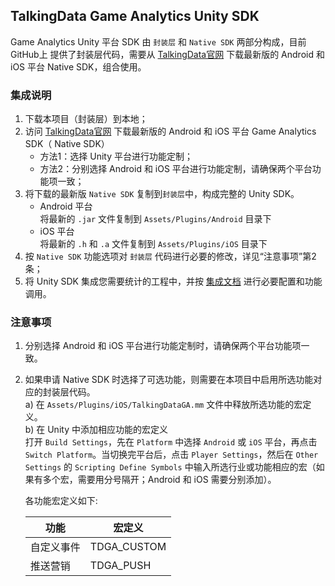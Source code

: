 ## TalkingData Game Analytics Unity SDK
Game Analytics Unity 平台 SDK 由 `封装层` 和 `Native SDK` 两部分构成，目前 GitHub上 提供了封装层代码，需要从 [TalkingData官网](https://www.talkingdata.com/spa/sdk/#/config) 下载最新版的 Android 和 iOS 平台 Native SDK，组合使用。

### 集成说明
1. 下载本项目（封装层）到本地；  
2. 访问 [TalkingData官网](https://www.talkingdata.com/spa/sdk/#/config) 下载最新版的 Android 和 iOS 平台 Game Analytics SDK（ Native SDK）
	- 方法1：选择 Unity 平台进行功能定制；
	- 方法2：分别选择 Android 和 iOS 平台进行功能定制，请确保两个平台功能项一致；  
3. 将下载的最新版 `Native SDK` 复制到`封装层`中，构成完整的 Unity SDK。  
	- Android 平台  
	将最新的 `.jar` 文件复制到 `Assets/Plugins/Android` 目录下
	- iOS 平台  
	将最新的 `.h` 和 `.a` 文件复制到 `Assets/Plugins/iOS` 目录下
4. 按 `Native SDK` 功能选项对 `封装层` 代码进行必要的修改，详见“注意事项”第2条；
5. 将 Unity SDK 集成您需要统计的工程中，并按 [集成文档](http://doc.talkingdata.com/posts/65) 进行必要配置和功能调用。

### 注意事项
1. 分别选择 Android 和 iOS 平台进行功能定制时，请确保两个平台功能项一致。
2. 如果申请 Native SDK 时选择了可选功能，则需要在本项目中启用所选功能对应的封装层代码。  
	a) 在 `Assets/Plugins/iOS/TalkingDataGA.mm` 文件中释放所选功能的宏定义。  
	b) 在 Unity 中添加相应功能的宏定义  
	打开 `Build Settings`，先在 `Platform` 中选择 `Android` 或 `iOS` 平台，再点击 `Switch Platform`。当切换完平台后，点击 `Player Settings`，然后在 `Other Settings` 的 `Scripting Define Symbols` 中输入所选行业或功能相应的宏（如果有多个宏，需要用分号隔开；Android 和 iOS 需要分别添加）。
	
	各功能宏定义如下:
	
	| 功能       | 宏定义      |
	| ---------- | ----------- |
	| 自定义事件 | TDGA_CUSTOM |
	| 推送营销   | TDGA_PUSH   |
